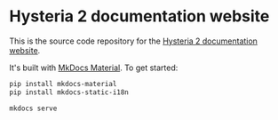 # Hysteria 2 documentation website

This is the source code repository for the [Hysteria 2 documentation website](https://v2.hysteria.network/).

It's built with [MkDocs Material](https://squidfunk.github.io/mkdocs-material/). To get started:

```bash
pip install mkdocs-material
pip install mkdocs-static-i18n

mkdocs serve
```
